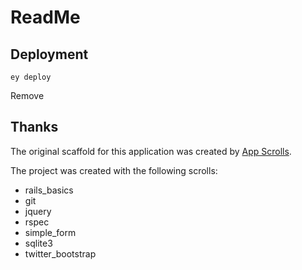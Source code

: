 # ReadMe


## Deployment

```
ey deploy
```
Remove
## Thanks

The original scaffold for this application was created by [App Scrolls](http://appscrolls.org).

The project was created with the following scrolls:

* rails_basics
* git
* jquery
* rspec
* simple_form
* sqlite3
* twitter_bootstrap

